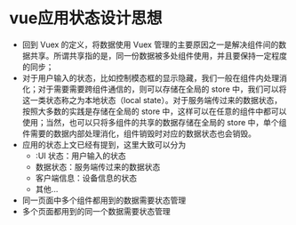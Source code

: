 # vue应用状态设计思想

* 回到 Vuex 的定义，将数据使用 Vuex 管理的主要原因之一是解决组件间的数据共享。所谓共享指的是，同一份数据被多处组件使用，并且要保持一定程度的同步；
* 对于用户输入的状态，比如控制模态框的显示隐藏，我们一般在组件内处理消化；对于需要需要跨组件通信的，则可以存储在全局的 store 中，我们可以将这一类状态称之为本地状态（local state）。对于服务端传过来的数据状态，按照大多数的实践是存储在全局的 store 中，这样可以在任意的组件中都可以使用；当然，也可以只将多组件的共享的数据存储在全局的 store 中，单个组件需要的数据内部处理消化，组件销毁时对应的数据状态也会销毁。
* 应用的状态上文已经有提到，这里大致可以分为
  * :UI 状态：用户输入的状态
  * 数据状态：服务端传过来的数据状态
  * 客户端信息：设备信息的状态
  * 其他...
* 同一页面中多个组件都用到的数据需要状态管理
* 多个页面都用到的同一个数据需要状态管理
